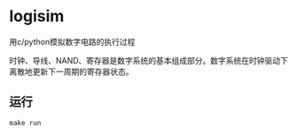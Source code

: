# logisim
用c/python模拟数字电路的执行过程

时钟、导线、NAND、寄存器是数字系统的基本组成部分。数字系统在时钟驱动下离散地更新下一周期的寄存器状态。

## 运行

```shell
make run
```